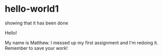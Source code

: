 # hello-world1
showing that it has been done

Hello!

My name is Matthew. I messed up my first assignment and I'm redoing it. Remember to save your work!
